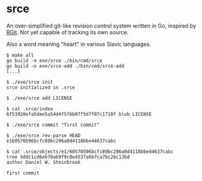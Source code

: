 # srce

An over-simplified git-like revision control system written in Go, inspired by
[RGit](https://github.com/JoelQ/rgit). Not yet capable of tracking its own
source.

Also a word meaning "heart" in various Slavic languages.

```
$ make all
go build -o exe/srce ./bin/cmd/srce
go build -o exe/srce-add ./bin/cmd/srce-add
[...]

$ ./exe/srce init
srce initialized in .srce

$ ./exe/srce add LICENSE

$ cat .srce/index
6f53920efa5dee5a54d4f5f6b07f5d7f07c1710f blob LICENSE

$ ./exe/srce commit "first commit"

$ ./exe/srce rev-parse HEAD
e160570596bcfc89bc296a0d4118bbe44637cabc

$ cat .srce/objects/e1/60570596bcfc89bc296a0d4118bbe44637cabc
tree 9ddc1cd6eb70ab9f9c0e4537a6b7ca7bc2bc13bd
author Daniel W. Steinbrook

first commit
```
